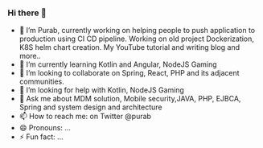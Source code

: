 ### Hi there 👋


- 🔭 I’m Purab, currently working on helping people to push application to production using CI CD pipeline. Working on old project Dockerization, K8S helm chart creation. My YouTube tutorial and writing blog and more..
- 🌱 I’m currently learning Kotlin and Angular, NodeJS Gaming
- 👯 I’m looking to collaborate on Spring, React, PHP and its adjacent communities.
- 🤔 I’m looking for help with Kotlin, NodeJS Gaming
- 💬 Ask me about MDM solution, Mobile security,JAVA, PHP, EJBCA, Spring and system design and architecture
- 📫 How to reach me: on Twitter @purab
- 😄 Pronouns: ...
- ⚡ Fun fact: ...

